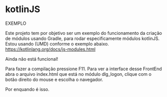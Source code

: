 # kotlinJS

EXEMPLO

Este projeto tem por objetivo ser um exemplo do funcionamento da criação de módulos usando Gradle, para rodar especificamente módulos kotlinJS.
Estou usando (UMD) conforme o exemplo abaixo.
https://kotlinlang.org/docs/js-modules.html

Ainda não está funcional!

Para fazer a compilação pressione F11.
Para ver a interface desse FrontEnd abra o arquivo index.html que está no módulo dlg_logon, clique com o botão direito do mouse e escolha o navegador.

Por enquando é isso.

